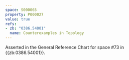 ```yaml
---
space: S000065
property: P000027
value: true
refs:
- zb: "0386.54001"
  name: Counterexamples in Topology
---
```


Asserted in the General Reference Chart for space #73 in
{{zb:0386.54001}}.
